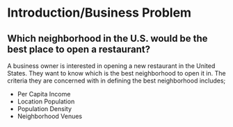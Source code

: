 # Introduction/Business Problem
## Which neighborhood in the U.S. would be the best place to open a restaurant?
A business owner is interested in opening a new restaurant in the United States. They want to know which is the best neighborhood to open it in. The criteria they are concerned with in defining the best neighborhood includes;<br/>
- Per Capita Income<br/> 
- Location Population<br/>
- Population Density<br/>
- Neighborhood Venues<br/>
